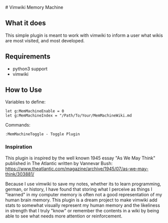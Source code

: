 # Vimwiki Memory Machine

## What it does
This simple plugin is meant to work with vimwiki to inform a user what wikis are most visited, and most developed.

## Requirements
* python3 support
* vimwiki

## How to Use
Variables to define:
```
let g:MemMachineEnable = 0
let g:MemMachineIndex = "/Path/To/Your/MemMachineWiki.md
```
Commands:
```
:MemMachineToggle - Toggle Plugin
```

### Inspiration

This plugin is inspired by the well known 1945 essay "As We May Think" published in The Atlantic written by Vannevar Bush: https://www.theatlantic.com/magazine/archive/1945/07/as-we-may-think/303881/

Because I use vimwiki to save my notes, whether its to learn programming, german, or history, I have found that storing what I perceive as things I "learned" in my computer memory is often not a good representation of my human brain memory. This plugin is a dream project to make vimwiki add stats to somewhat visually represent my human memory and the likeliness in strength that I truly "know" or remember the contents in a wiki by being able to see what needs more attention or reinforcement.





